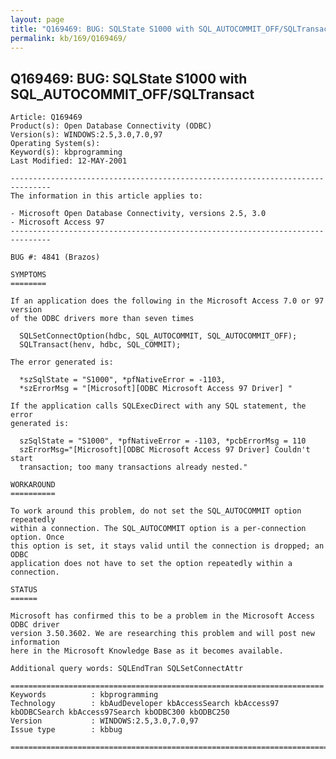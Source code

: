 ```yaml
---
layout: page
title: "Q169469: BUG: SQLState S1000 with SQL_AUTOCOMMIT_OFF/SQLTransact"
permalink: kb/169/Q169469/
---
```


## Q169469: BUG: SQLState S1000 with SQL_AUTOCOMMIT_OFF/SQLTransact

	Article: Q169469
	Product(s): Open Database Connectivity (ODBC)
	Version(s): WINDOWS:2.5,3.0,7.0,97
	Operating System(s): 
	Keyword(s): kbprogramming
	Last Modified: 12-MAY-2001
	
	-------------------------------------------------------------------------------
	The information in this article applies to:
	
	- Microsoft Open Database Connectivity, versions 2.5, 3.0 
	- Microsoft Access 97 
	-------------------------------------------------------------------------------
	
	BUG #: 4841 (Brazos)
	
	SYMPTOMS
	========
	
	If an application does the following in the Microsoft Access 7.0 or 97 version
	of the ODBC drivers more than seven times
	
	  SQLSetConnectOption(hdbc, SQL_AUTOCOMMIT, SQL_AUTOCOMMIT_OFF);
	  SQLTransact(henv, hdbc, SQL_COMMIT);
	
	The error generated is:
	
	  *szSqlState = "S1000", *pfNativeError = -1103,
	  *szErrorMsg = "[Microsoft][ODBC Microsoft Access 97 Driver] "
	
	If the application calls SQLExecDirect with any SQL statement, the error
	generated is:
	
	  szSqlState = "S1000", *pfNativeError = -1103, *pcbErrorMsg = 110
	  szErrorMsg="[Microsoft][ODBC Microsoft Access 97 Driver] Couldn't start
	  transaction; too many transactions already nested."
	
	WORKAROUND
	==========
	
	To work around this problem, do not set the SQL_AUTOCOMMIT option repeatedly
	within a connection. The SQL_AUTOCOMMIT option is a per-connection option. Once
	this option is set, it stays valid until the connection is dropped; an ODBC
	application does not have to set the option repeatedly within a connection.
	
	STATUS
	======
	
	Microsoft has confirmed this to be a problem in the Microsoft Access ODBC driver
	version 3.50.3602. We are researching this problem and will post new information
	here in the Microsoft Knowledge Base as it becomes available.
	
	Additional query words: SQLEndTran SQLSetConnectAttr
	
	======================================================================
	Keywords          : kbprogramming 
	Technology        : kbAudDeveloper kbAccessSearch kbAccess97 kbODBCSearch kbAccess97Search kbODBC300 kbODBC250
	Version           : WINDOWS:2.5,3.0,7.0,97
	Issue type        : kbbug
	
	=============================================================================
	
